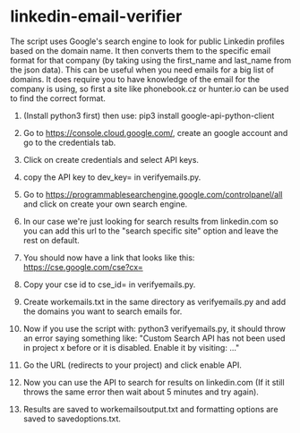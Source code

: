 # linkedin-email-verifier
The script uses Google's search engine to look for public Linkedin profiles based on the domain name.
It then converts them to the specific email format for that company (by taking using the first_name and last_name from the json data). This can be useful when you need emails for a big list of domains.
It does require you to have knowledge of the email for the company is using, so first a site like phonebook.cz or hunter.io can be used to find the correct format.

1. (Install python3 first) then use: pip3 install google-api-python-client

2. Go to https://console.cloud.google.com/, create an google account and go to the credentials tab.

3. Click on create credentials and select API keys.

4. copy the API key to dev_key=<add API key> in verifyemails.py.

5. Go to https://programmablesearchengine.google.com/controlpanel/all and click on create your own search engine.

6. In our case we're just looking for search results from linkedin.com so you can add this url to the "search specific site" option and leave the rest on default.

7. You should now have a link that looks like this: https://cse.google.com/cse?cx=<your cse id>

8. Copy your cse id to cse_id=<add cse id> in verifyemails.py.

9. Create workemails.txt in the same directory as verifyemails.py and add the domains you want to search emails for.

10. Now if you use the script with: python3 verifyemails.py, it should throw an error saying something like:
"Custom Search API has not been used in project x before or it is disabled. Enable it by visiting: <url> ..."

11. Go the URL (redirects to your project) and click enable API.

12. Now you can use the API to search for results on linkedin.com (If it still throws the same error then wait about 5 minutes and try again).

13. Results are saved to workemailsoutput.txt and formatting options are saved to savedoptions.txt.
